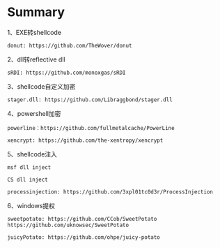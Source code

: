 # Summary
1、EXE转shellcode

```donut: https://github.com/TheWover/donut``` 

2、dll转reflective dll

```sRDI: https://github.com/monoxgas/sRDI```

3、shellcode自定义加密

```stager.dll: https://github.com/Libraggbond/stager.dll```

4、powershell加密

```powerline：https://github.com/fullmetalcache/PowerLine```

```xencrypt: https://github.com/the-xentropy/xencrypt```

5、shellcode注入

```msf dll inject```

```CS dll inject```

```processinjection: https://github.com/3xpl01tc0d3r/ProcessInjection```

6、windows提权

```sweetpotato: https://github.com/CCob/SweetPotato  https://github.com/uknowsec/SweetPotato```

```juicyPotato: https://github.com/ohpe/juicy-potato```

